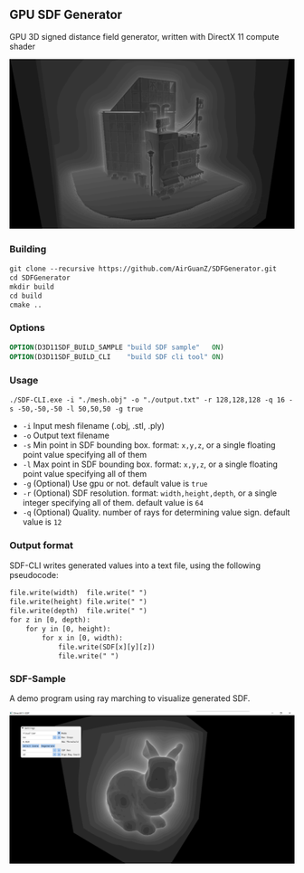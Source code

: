 ## GPU SDF Generator

GPU 3D signed distance field generator, written with DirectX 11 compute shader

![](./gallery/1.png)

### Building

 ```power
 git clone --recursive https://github.com/AirGuanZ/SDFGenerator.git
 cd SDFGenerator
 mkdir build
 cd build
 cmake ..
 ```

### Options

```cmake
OPTION(D3D11SDF_BUILD_SAMPLE "build SDF sample"   ON)
OPTION(D3D11SDF_BUILD_CLI    "build SDF cli tool" ON)
```

### Usage

```powersh
./SDF-CLI.exe -i "./mesh.obj" -o "./output.txt" -r 128,128,128 -q 16 -s -50,-50,-50 -l 50,50,50 -g true
```

* `-i` Input mesh filename (.obj, .stl, .ply)
* `-o` Output text filename
* `-s` Min point in SDF bounding box. format: `x,y,z`, or a single floating point value specifying all of them
* `-l` Max point in SDF bounding box. format: `x,y,z`, or a single floating point value specifying all of them
* `-g` (Optional) Use gpu or not. default value is `true`
* `-r` (Optional) SDF resolution. format: `width,height,depth`, or a single integer specifying all of them. default value is `64`
* `-q` (Optional) Quality. number of rays for determining value sign. default value is `12`

### Output format

SDF-CLI writes generated values into a text file, using the following pseudocode:

```
file.write(width)  file.write(" ")
file.write(height) file.write(" ")
file.write(depth)  file.write(" ")
for z in [0, depth):
	for y in [0, height):
		for x in [0, width):
			file.write(SDF[x][y][z])
			file.write(" ")
```

### SDF-Sample

A demo program using ray marching to visualize generated SDF.

![](./gallery/0.png)
